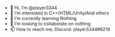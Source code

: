 - 👋 Hi, I’m @player3344
- 👀 I’m interested in C++/HTML/Unity/And others
- 🌱 I’m currently learning Nothing
- 💞️ I’m looking to collaborate on nothing
- 📫 How to reach me, Discord: player3344#8219
